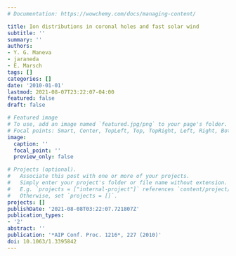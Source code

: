 ```yaml
---
# Documentation: https://wowchemy.com/docs/managing-content/

title: Ion distributions in coronal holes and fast solar wind
subtitle: ''
summary: ''
authors:
- Y. G. Maneva
- jaraneda
- E. Marsch
tags: []
categories: []
date: '2010-01-01'
lastmod: 2021-08-07T23:22:07-04:00
featured: false
draft: false

# Featured image
# To use, add an image named `featured.jpg/png` to your page's folder.
# Focal points: Smart, Center, TopLeft, Top, TopRight, Left, Right, BottomLeft, Bottom, BottomRight.
image:
  caption: ''
  focal_point: ''
  preview_only: false

# Projects (optional).
#   Associate this post with one or more of your projects.
#   Simply enter your project's folder or file name without extension.
#   E.g. `projects = ["internal-project"]` references `content/project/deep-learning/index.md`.
#   Otherwise, set `projects = []`.
projects: []
publishDate: '2021-08-08T03:22:07.721807Z'
publication_types:
- '2'
abstract: ''
publication: '*AIP Conf. Proc. 1216*, 227 (2010)'
doi: 10.1063/1.3395842
---
```

